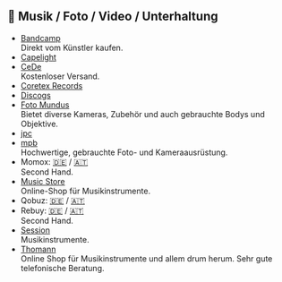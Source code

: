 ## 🍿 Musik / Foto / Video / Unterhaltung
* [Bandcamp](https://bandcamp.com)\
Direkt vom Künstler kaufen.
* [Capelight](https://shop.capelight.de)
* [CeDe](https://www.cede.de/de)\
Kostenloser Versand.
* [Coretex Records](https://coretexrecords.com)
* [Discogs](https://www.discogs.com)
* [Foto Mundus](https://www.foto-mundus.de)\
Bietet diverse Kameras, Zubehör und auch gebrauchte Bodys und Objektive.
* [jpc](https://www.jpc.de)
* [mpb](https://www.mpb.com/de-de)\
Hochwertige, gebrauchte Foto- und Kameraausrüstung.
* Momox: [🇩🇪](https://momox.de) / [🇦🇹](https://momox.at)\
Second Hand.
* [Music Store](https://musicstore.de)\
Online-Shop für Musikinstrumente.
* Qobuz: [🇩🇪](https://www.qobuz.com/de-de/) / [🇦🇹](https://www.qobuz.com/at-de/)
* Rebuy: [🇩🇪](https://rebuy.de) / [🇦🇹](https://rebuy.at)\
Second Hand.
* [Session](https://www.session.de)\
Musikinstrumente.
* [Thomann](https://www.thomann.de)\
Online Shop für Musikinstrumente und allem drum herum. Sehr gute telefonische Beratung.